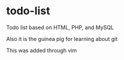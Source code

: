 # todo-list
Todo list based on HTML, PHP, and MySQL

Also it is the guinea pig for learning about git

This was added through vim

